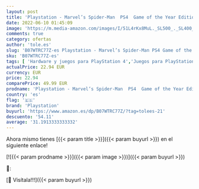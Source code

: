 ```yaml
---
layout: post
title: 'Playstation - Marvel’s Spider-Man  PS4  Game of the Year Edition  GOTY '
date: 2022-06-10 01:45:09
image: 'https://m.media-amazon.com/images/I/51L4rKx8MuL._SL500_._SL400_.jpg'
comments: true
category: ofertas
author: 'tole.es'
slug: 'B07WTRC77Z-es Playstation - Marvel’s Spider-Man PS4 Game of the Year...'
sku: 'B07WTRC77Z-es'
tags: [ 'Hardware y juegos para PlayStation 4','Juegos para PlayStation 4','Videojuegos','playstation','ps4','🇪🇸', ]
actualPrice: 22.94 EUR
currency: EUR
price: 22.94
comparePrice: 49.99 EUR
prodname: 'Playstation - Marvel’s Spider-Man  PS4  Game of the Year Edition  GOTY '
country: 'es'
flag: '🇪🇸'
brand: 'Playstation'
buyurl: 'https://www.amazon.es/dp/B07WTRC77Z/?tag=tolees-21'
descuento: '54.11'
average: '31.1913333333332'
---
```


Ahora mismo tienes [{{< param title >}}]({{< param buyurl >}}) en el siguiente enlace!

[![{{< param prodname >}}]({{< param image >}})]({{< param buyurl >}})

🔎:


[🛒 Visítala!!!]({{< param buyurl >}})
